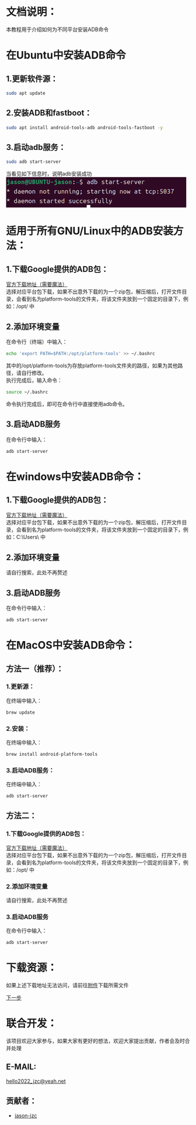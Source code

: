 # 文档说明：
  本教程用于介绍如何为不同平台安装ADB命令  

# 在Ubuntu中安装ADB命令
## 1.更新软件源：
  ```bash
  sudo apt update
  ```
## 2.安装ADB和fastboot：
  ```bash
  sudo apt install android-tools-adb android-tools-fastboot -y
  ```
## 3.启动adb服务：
  ```bash
  sudo adb start-server
  ```  
  当看见如下信息时，说明adb安装成功
  ![image](/pic/adb_startserver.png)

# 适用于所有GNU/Linux中的ADB安装方法：
## 1.下载Google提供的ADB包：
  [官方下载地址（需要魔法）](https://developer.android.com/tools/releases/platform-tools?hl=zh-cn)  
  选择对应平台包下载，如果不出意外下载的为一个zip包，解压缩后，打开文件目录，会看到名为platform-tools的文件夹，将该文件夹放到一个固定的目录下，例如：/opt/ 中
## 2.添加环境变量
  在命令行（终端）中输入：  
  ```bash
  echo 'export PATH=$PATH:/opt/platform-tools' >> ~/.bashrc
  ```  
  其中的/opt/platform-tools为存放platform-tools文件夹的路径，如果为其他路径，请自行修改。  
  执行完成后，输入命令：  
  ```bash
  source ~/.bashrc
  ```  
  命令执行完成后，即可在命令行中直接使用adb命令。  
## 3.启动ADB服务
  在命令行中输入：  
  ```bash
  adb start-server
  ```

# 在windows中安装ADB命令：
## 1.下载Google提供的ADB包：
  [官方下载地址（需要魔法）](https://developer.android.com/tools/releases/platform-tools?hl=zh-cn)  
  选择对应平台包下载，如果不出意外下载的为一个zip包，解压缩后，打开文件目录，会看到名为platform-tools的文件夹，将该文件夹放到一个固定的目录下，例如：C:\Users\ 中
## 2.添加环境变量
  请自行搜索，此处不再赘述
## 3.启动ADB服务
  在命令行中输入：  
  ```bash
  adb start-server
  ```
# 在MacOS中安装ADB命令：
## 方法一（推荐）：
### 1.更新源：
  在终端中输入：
  ```bash
  brew update
  ```
### 2.安装：
  在终端中输入：
  ```bash
  brew install android-platform-tools
  ```
### 3.启动ADB服务：
  在终端中输入：
  ```bash
  adb start-server
  ```

## 方法二：
### 1.下载Google提供的ADB包：
  [官方下载地址（需要魔法）](https://developer.android.com/tools/releases/platform-tools?hl=zh-cn)  
  选择对应平台包下载，如果不出意外下载的为一个zip包，解压缩后，打开文件目录，会看到名为platform-tools的文件夹，将该文件夹放到一个固定的目录下，例如：/opt/ 中
### 2.添加环境变量
  请自行搜索，此处不再赘述
### 3.启动ADB服务
  在命令行中输入：  
  ```bash
  adb start-server
  ```

# 下载资源：
  如果上述下载地址无法访问，请前往[附件](/annex/README.md)下载所需文件


[下一步](/tutorial/GET_ROOT.md)  

# 联合开发：
  该项目欢迎大家参与，如果大家有更好的想法，欢迎大家提出贡献，作者会及时合并处理  
  ## E-MAIL:
  hello2022_jzc@yeah.net  
  ## 贡献者：
  * [jason-jzc](https://github.com/jason-jzc)